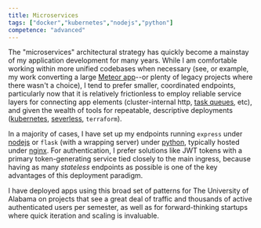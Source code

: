 ```yaml
---
title: Microservices
tags: ["docker","kubernetes","nodejs","python"]
competence: "advanced"
---
```


The "microservices" architectural strategy has quickly become a mainstay of my application development for many years. While I am comfortable working within more unified codebases when necessary (see, or example, my work converting a large [Meteor app](/technologies/meteor)--or plenty of legacy projects where there wasn't a choice), I tend to prefer smaller, coordinated endpoints, particularly now that it is relatively frictionless to employ reliable service layers for connecting app elements (cluster-internal http, [task queues](/technologies/rabbitmq), etc), and given the wealth of tools for repeatable, descriptive deployments ([kubernetes](/technologies/kubernetes), [severless](/technologies/serverless), `terraform`). 

In a majority of cases, I have set up my endpoints running `express` under [nodejs](/technologies/nodejs) or  `flask` (with a wrapping server) under [python](/technologies/python), typically hosted under [nginx](/technologies/nginx). For authentication, I prefer solutions like JWT tokens with a primary token-generating service tied closely to the main ingress, because having as many _stateless_ endpoints as possible is one of the key advantages of this deployment paradigm. 

I have deployed apps using this broad set of patterns for The University of Alabama on projects that see a great deal of traffic and thousands of active authenticated users per semester, as well as for forward-thinking startups where quick iteration and scaling is invaluable. 